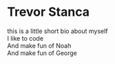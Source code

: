# Trevor Stanca  
this is a little short bio about myself  
I like to code  
And make fun of Noah  
And make fun of George  